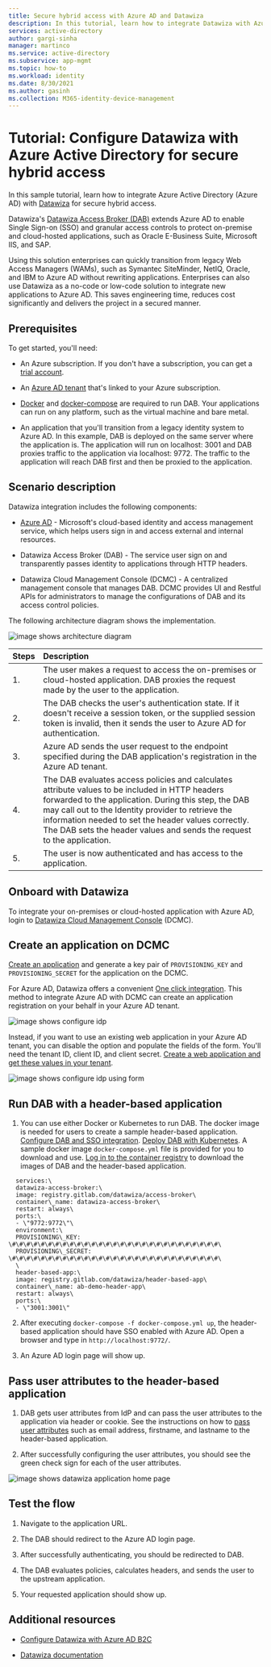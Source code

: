 ```yaml
---
title: Secure hybrid access with Azure AD and Datawiza
description: In this tutorial, learn how to integrate Datawiza with Azure AD for secure hybrid access 
services: active-directory
author: gargi-sinha
manager: martinco
ms.service: active-directory
ms.subservice: app-mgmt
ms.topic: how-to
ms.workload: identity
ms.date: 8/30/2021
ms.author: gasinh
ms.collection: M365-identity-device-management
---
```


# Tutorial: Configure Datawiza with Azure Active Directory for secure hybrid access

In this sample tutorial, learn how to integrate Azure Active Directory (Azure AD) with [Datawiza](https://www.datawiza.com/) for secure hybrid access.

Datawiza's [Datawiza Access Broker
(DAB)](https://www.datawiza.com/access-broker) extends Azure AD to enable Single Sign-on (SSO) and granular access controls to protect on-premise and cloud-hosted applications, such as Oracle E-Business Suite, Microsoft IIS, and SAP.

Using this solution enterprises can quickly transition from legacy Web Access Managers (WAMs), such as Symantec SiteMinder, NetIQ, Oracle, and IBM to Azure AD without rewriting applications. Enterprises can also use Datawiza as a no-code or low-code solution to integrate new applications to Azure AD. This saves engineering time, reduces cost significantly and delivers the project in a secured manner.

## Prerequisites

To get started, you'll need:

- An Azure subscription. If you don\'t have a subscription, you can get a [trial account](https://azure.microsoft.com/free/).

- An [Azure AD tenant](https://docs.microsoft.com/azure/active-directory/fundamentals/active-directory-access-create-new-tenant)
that's linked to your Azure subscription.

- [Docker](https://docs.docker.com/get-docker/) and
[docker-compose](https://docs.docker.com/compose/install/)
are required to run DAB. Your applications can run on any platform, such as the virtual machine and bare metal.

- An application that you'll transition from a legacy identity system to Azure AD. In this example, DAB is deployed on the same server where the application is. The application will run on localhost: 3001 and DAB proxies traffic to the application via localhost: 9772. The traffic to the application will reach DAB first and then be proxied to the application.

## Scenario description

Datawiza integration includes the following components:

- [Azure AD](https://docs.microsoft.com/azure/active-directory/fundamentals/active-directory-whatis) - Microsoft's cloud-based identity and access management service, which helps users sign in and access external and internal resources.

- Datawiza Access Broker (DAB) - The service user sign on and transparently passes identity to applications through HTTP headers.

- Datawiza Cloud Management Console (DCMC) - A centralized management console that manages DAB. DCMC provides UI and Restful APIs for administrators to manage the configurations of DAB and its access control policies.

The following architecture diagram shows the implementation.

![image shows architecture diagram](./media/datawiza-with-azure-active-directory/datawiza-architecture-diagram.png)

|Steps| Description|
|:----------|:-----------|
|  1. | The user makes a request to access the on-premises or cloud-hosted application. DAB proxies the request made by the user to the application.|
| 2. |The DAB checks the user's authentication state. If it doesn't receive a session token, or the supplied session token is invalid, then it sends the user to Azure AD for authentication.|
| 3. | Azure AD sends the user request to the endpoint specified during the DAB application's registration in the Azure AD tenant.|
| 4. | The DAB evaluates access policies and calculates attribute values to be included in HTTP headers forwarded to the application. During this step, the DAB may call out to the Identity provider to retrieve the information needed to set the header values correctly. The DAB sets the header values and sends the request to the application. |
| 5. |  The user is now authenticated and has access to the application.|

## Onboard with Datawiza

To integrate your on-premises or cloud-hosted application with Azure AD, login to [Datawiza Cloud Management
Console](https://console.datawiza.com/) (DCMC).

## Create an application on DCMC

[Create an application](https://docs.datawiza.com/step-by-step/step2.html) and generate a key pair of `PROVISIONING_KEY` and `PROVISIONING_SECRET` for the application on the DCMC.

For Azure AD, Datawiza offers a convenient [One click integration](https://docs.datawiza.com/tutorial/web-app-azure-one-click.html). This method to integrate Azure AD with DCMC can create an application registration on your behalf in your Azure AD tenant.

![image shows configure idp](./media/datawiza-with-azure-active-directory/configure-idp.png)

Instead, if you want to use an existing web application in your Azure AD tenant, you can disable the option and populate the fields of the form. You'll need the tenant ID, client ID, and client secret. [Create a web application and get these values in your tenant](https://docs.datawiza.com/idp/azure.html).

![image shows configure idp using form](./media/datawiza-with-azure-active-directory/use-form.png)

## Run DAB with a header-based application

1. You can use either Docker or Kubernetes to run DAB. The docker image is needed for users to create a sample header-based application. [Configure DAB and SSO
integration](https://docs.datawiza.com/step-by-step/step3.html). [Deploy DAB with Kubernetes](https://docs.datawiza.com/tutorial/web-app-AKS.html). A sample docker image `docker-compose.yml` file is provided for you to download and use. [Log in to the container registry](https://docs.datawiza.com/step-by-step/step3.html#important-step) to download the images of DAB and the header-based application.

```YML
  services:\
  datawiza-access-broker:\
  image: registry.gitlab.com/datawiza/access-broker\
  container\_name: datawiza-access-broker\
  restart: always\
  ports:\
  - \"9772:9772\"\
  environment:\
  PROVISIONING\_KEY: \#\#\#\#\#\#\#\#\#\#\#\#\#\#\#\#\#\#\#\#\#\#\#\#\#\#\#\#\#\
  PROVISIONING\_SECRET: \#\#\#\#\#\#\#\#\#\#\#\#\#\#\#\#\#\#\#\#\#\#\#\#\#\#\#\#\#\
  \
  header-based-app:\
  image: registry.gitlab.com/datawiza/header-based-app\
  container\_name: ab-demo-header-app\
  restart: always\
  ports:\
  - \"3001:3001\"
```

2. After executing `docker-compose -f docker-compose.yml up`, the
header-based application should have SSO enabled with Azure AD. Open a browser and type in `http://localhost:9772/`.

3. An Azure AD login page will show up.

## Pass user attributes to the header-based application

1. DAB gets user attributes from IdP and can pass the user attributes to the application via header or cookie. See the instructions on how to [pass user attributes](https://docs.datawiza.com/step-by-step/step4.html) such as email address, firstname, and lastname to the header-based application.

2. After successfully configuring the user attributes, you should see the green check sign for each of the user attributes.

![image shows datawiza application home page](./media/datawiza-with-azure-active-directory/datawiza-application-home-page.png)

## Test the flow

1. Navigate to the application URL.

2. The DAB should redirect to the Azure AD login page.

3. After successfully authenticating, you should be redirected to DAB.

4. The DAB evaluates policies, calculates headers, and sends the user to the upstream application.

5. Your requested application should show up.

## Additional resources

- [Configure Datawiza with Azure AD B2C](https://docs.microsoft.com/azure/active-directory-b2c/partner-datawiza)

- [Datawiza documentation](https://docs.datawiza.com)
